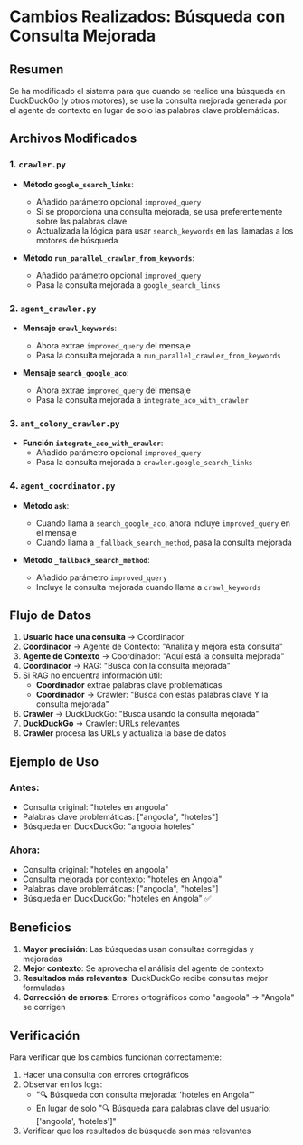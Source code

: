 # Cambios Realizados: Búsqueda con Consulta Mejorada

## Resumen
Se ha modificado el sistema para que cuando se realice una búsqueda en DuckDuckGo (y otros motores), se use la consulta mejorada generada por el agente de contexto en lugar de solo las palabras clave problemáticas.

## Archivos Modificados

### 1. `crawler.py`
- **Método `google_search_links`**: 
  - Añadido parámetro opcional `improved_query`
  - Si se proporciona una consulta mejorada, se usa preferentemente sobre las palabras clave
  - Actualizada la lógica para usar `search_keywords` en las llamadas a los motores de búsqueda

- **Método `run_parallel_crawler_from_keywords`**:
  - Añadido parámetro opcional `improved_query`
  - Pasa la consulta mejorada a `google_search_links`

### 2. `agent_crawler.py`
- **Mensaje `crawl_keywords`**:
  - Ahora extrae `improved_query` del mensaje
  - Pasa la consulta mejorada a `run_parallel_crawler_from_keywords`

- **Mensaje `search_google_aco`**:
  - Ahora extrae `improved_query` del mensaje
  - Pasa la consulta mejorada a `integrate_aco_with_crawler`

### 3. `ant_colony_crawler.py`
- **Función `integrate_aco_with_crawler`**:
  - Añadido parámetro opcional `improved_query`
  - Pasa la consulta mejorada a `crawler.google_search_links`

### 4. `agent_coordinator.py`
- **Método `ask`**:
  - Cuando llama a `search_google_aco`, ahora incluye `improved_query` en el mensaje
  - Cuando llama a `_fallback_search_method`, pasa la consulta mejorada

- **Método `_fallback_search_method`**:
  - Añadido parámetro `improved_query`
  - Incluye la consulta mejorada cuando llama a `crawl_keywords`

## Flujo de Datos

1. **Usuario hace una consulta** → Coordinador
2. **Coordinador** → Agente de Contexto: "Analiza y mejora esta consulta"
3. **Agente de Contexto** → Coordinador: "Aquí está la consulta mejorada"
4. **Coordinador** → RAG: "Busca con la consulta mejorada"
5. Si RAG no encuentra información útil:
   - **Coordinador** extrae palabras clave problemáticas
   - **Coordinador** → Crawler: "Busca con estas palabras clave Y la consulta mejorada"
6. **Crawler** → DuckDuckGo: "Busca usando la consulta mejorada"
7. **DuckDuckGo** → Crawler: URLs relevantes
8. **Crawler** procesa las URLs y actualiza la base de datos

## Ejemplo de Uso

### Antes:
- Consulta original: "hoteles en angoola"
- Palabras clave problemáticas: ["angoola", "hoteles"]
- Búsqueda en DuckDuckGo: "angoola hoteles"

### Ahora:
- Consulta original: "hoteles en angoola"
- Consulta mejorada por contexto: "hoteles en Angola"
- Palabras clave problemáticas: ["angoola", "hoteles"]
- Búsqueda en DuckDuckGo: "hoteles en Angola" ✅

## Beneficios

1. **Mayor precisión**: Las búsquedas usan consultas corregidas y mejoradas
2. **Mejor contexto**: Se aprovecha el análisis del agente de contexto
3. **Resultados más relevantes**: DuckDuckGo recibe consultas mejor formuladas
4. **Corrección de errores**: Errores ortográficos como "angoola" → "Angola" se corrigen

## Verificación

Para verificar que los cambios funcionan correctamente:

1. Hacer una consulta con errores ortográficos
2. Observar en los logs:
   - "🔍 Búsqueda con consulta mejorada: 'hoteles en Angola'"
   - En lugar de solo "🔍 Búsqueda para palabras clave del usuario: ['angoola', 'hoteles']"
3. Verificar que los resultados de búsqueda son más relevantes